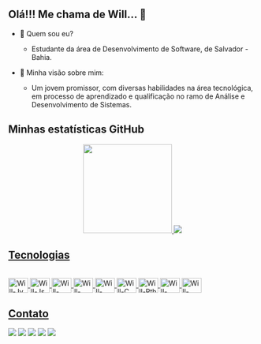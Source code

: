 
## Olá!!! Me chama de Will... 👋 <br/>


 - 🤔 Quem sou eu?
    - Estudante da área de Desenvolvimento de Software, de Salvador - Bahia.

 - 💬 Minha visão sobre mim:
    - Um jovem promissor, com diversas habilidades na área tecnológica, em processo de aprendizado e qualificação no ramo de Análise e Desenvolvimento de Sistemas.



## Minhas estatísticas GitHub
<div align="center">
  <a href="https://github.com/wiildson">
  <img height="180em" src="https://github-readme-stats.vercel.app/api?username=wiildson&show_icons=true&theme=dark&include_all_commits=true&count_private=true"/>
  <a href="https://github.com/wiildson">
  <img src="https://github-readme-stats.vercel.app/api/top-langs/?username=wiildson&langs_count=8"/>
</div>

## Tecnologias
<div style="display: inline_block"><br>
<img align="center" alt="Will-Jv" height="30" width="40" src="https://cdn.jsdelivr.net/gh/devicons/devicon/icons/java/java-original-wordmark.svg" />
<img align="center" alt="Will-Js" height="30" width="40" src="https://cdn.jsdelivr.net/gh/devicons/devicon/icons/javascript/javascript-plain.svg" />
<img align="center" alt="Will-Php" height="30" width="40" src="https://cdn.jsdelivr.net/gh/devicons/devicon/icons/php/php-plain.svg" />
<img align="center" alt="Will-Html" height="30" width="40" src="https://cdn.jsdelivr.net/gh/devicons/devicon/icons/html5/html5-plain-wordmark.svg" />
<img align="center" alt="Will-Css" height="30" width="40" src="https://cdn.jsdelivr.net/gh/devicons/devicon/icons/css3/css3-plain-wordmark.svg" />
<img align="center" alt="Will-C" height="30" width="40" src="https://cdn.jsdelivr.net/gh/devicons/devicon/icons/c/c-plain.svg" />
<img align="center" alt="Will-Pth" height="30" width="40" src="https://cdn.jsdelivr.net/gh/devicons/devicon/icons/python/python-original.svg" />
<img align="center" alt="Will-MSql" height="30" width="40" src="https://cdn.jsdelivr.net/gh/devicons/devicon/icons/mysql/mysql-original-wordmark.svg" />
<img align="center" alt="Will-Fgm" height="30" width="40" src="https://cdn.jsdelivr.net/gh/devicons/devicon/icons/figma/figma-original.svg" />
</div>
          
## Contato
<a href="https://www.instagram.com/wiildson/" target="_blank"><img src="https://img.shields.io/badge/-Instagram-%23E4405F?style=for-the-badge&logo=instagram&logoColor=white" target="_blank"></a>
<a href="https://www.linkedin.com/in/wildson-santos-3663a7173" target="_blank"><img src="https://img.shields.io/badge/-LinkedIn-%230077B5?style=for-the-badge&logo=linkedin&logoColor=white" target="_blank"></a> 
<a href="mailto:wildsonpaixaosantos@gmail.com" target="_blank"><img src="https://img.shields.io/badge/Gmail-D14836?style=for-the-badge&logo=gmail&logoColor=white" target="_blank"></a>
<a href="https://wa.link/6x7s7a" target="_blank"><img src="https://img.shields.io/badge/WhatsApp-25D366?style=for-the-badge&logo=whatsapp&logoColor=white" target="_blank"></a>
<a href="https://wildsonsantosdev.000webhostapp.com/portfolio/" target="_blank"><img src="https://img.shields.io/badge/website-000000?style=for-the-badge&logo=About.me&logoColor=white" target="_blank"></a>

